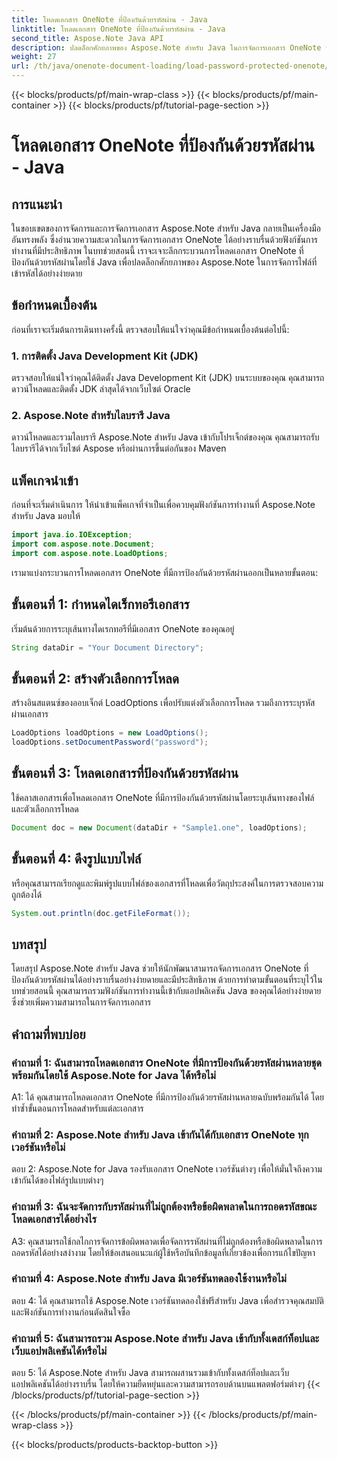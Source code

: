 ```yaml
---
title: โหลดเอกสาร OneNote ที่ป้องกันด้วยรหัสผ่าน - Java
linktitle: โหลดเอกสาร OneNote ที่ป้องกันด้วยรหัสผ่าน - Java
second_title: Aspose.Note Java API
description: ปลดล็อกศักยภาพของ Aspose.Note สำหรับ Java ในการจัดการเอกสาร OneNote ที่มีการป้องกันด้วยรหัสผ่านได้อย่างง่ายดาย ยกระดับการจัดการเอกสาร Java ของคุณด้วย Aspose.Note
weight: 27
url: /th/java/onenote-document-loading/load-password-protected-onenote/
---
```


{{< blocks/products/pf/main-wrap-class >}}
{{< blocks/products/pf/main-container >}}
{{< blocks/products/pf/tutorial-page-section >}}

# โหลดเอกสาร OneNote ที่ป้องกันด้วยรหัสผ่าน - Java

## การแนะนำ

ในขอบเขตของการจัดการและการจัดการเอกสาร Aspose.Note สำหรับ Java กลายเป็นเครื่องมืออันทรงพลัง ซึ่งอำนวยความสะดวกในการจัดการเอกสาร OneNote ได้อย่างราบรื่นด้วยฟังก์ชันการทำงานที่มีประสิทธิภาพ ในบทช่วยสอนนี้ เราจะเจาะลึกกระบวนการโหลดเอกสาร OneNote ที่ป้องกันด้วยรหัสผ่านโดยใช้ Java เพื่อปลดล็อกศักยภาพของ Aspose.Note ในการจัดการไฟล์ที่เข้ารหัสได้อย่างง่ายดาย

## ข้อกำหนดเบื้องต้น

ก่อนที่เราจะเริ่มต้นการเดินทางครั้งนี้ ตรวจสอบให้แน่ใจว่าคุณมีข้อกำหนดเบื้องต้นต่อไปนี้:

### 1. การติดตั้ง Java Development Kit (JDK)

ตรวจสอบให้แน่ใจว่าคุณได้ติดตั้ง Java Development Kit (JDK) บนระบบของคุณ คุณสามารถดาวน์โหลดและติดตั้ง JDK ล่าสุดได้จากเว็บไซต์ Oracle

### 2. Aspose.Note สำหรับไลบรารี Java

ดาวน์โหลดและรวมไลบรารี Aspose.Note สำหรับ Java เข้ากับโปรเจ็กต์ของคุณ คุณสามารถรับไลบรารีได้จากเว็บไซต์ Aspose หรือผ่านการขึ้นต่อกันของ Maven

## แพ็คเกจนำเข้า

ก่อนที่จะเริ่มดำเนินการ ให้นำเข้าแพ็คเกจที่จำเป็นเพื่อควบคุมฟังก์ชันการทำงานที่ Aspose.Note สำหรับ Java มอบให้

```java
import java.io.IOException;
import com.aspose.note.Document;
import com.aspose.note.LoadOptions;
```

เรามาแบ่งกระบวนการโหลดเอกสาร OneNote ที่มีการป้องกันด้วยรหัสผ่านออกเป็นหลายขั้นตอน:

## ขั้นตอนที่ 1: กำหนดไดเร็กทอรีเอกสาร

เริ่มต้นด้วยการระบุเส้นทางไดเรกทอรีที่มีเอกสาร OneNote ของคุณอยู่

```java
String dataDir = "Your Document Directory";
```

## ขั้นตอนที่ 2: สร้างตัวเลือกการโหลด

สร้างอินสแตนซ์ของออบเจ็กต์ LoadOptions เพื่อปรับแต่งตัวเลือกการโหลด รวมถึงการระบุรหัสผ่านเอกสาร

```java
LoadOptions loadOptions = new LoadOptions();
loadOptions.setDocumentPassword("password");
```

## ขั้นตอนที่ 3: โหลดเอกสารที่ป้องกันด้วยรหัสผ่าน

ใช้คลาสเอกสารเพื่อโหลดเอกสาร OneNote ที่มีการป้องกันด้วยรหัสผ่านโดยระบุเส้นทางของไฟล์และตัวเลือกการโหลด

```java
Document doc = new Document(dataDir + "Sample1.one", loadOptions);
```

## ขั้นตอนที่ 4: ดึงรูปแบบไฟล์

หรือคุณสามารถเรียกดูและพิมพ์รูปแบบไฟล์ของเอกสารที่โหลดเพื่อวัตถุประสงค์ในการตรวจสอบความถูกต้องได้

```java
System.out.println(doc.getFileFormat());
```

## บทสรุป

โดยสรุป Aspose.Note สำหรับ Java ช่วยให้นักพัฒนาสามารถจัดการเอกสาร OneNote ที่ป้องกันด้วยรหัสผ่านได้อย่างราบรื่นอย่างง่ายดายและมีประสิทธิภาพ ด้วยการทำตามขั้นตอนที่ระบุไว้ในบทช่วยสอนนี้ คุณสามารถรวมฟังก์ชันการทำงานนี้เข้ากับแอปพลิเคชัน Java ของคุณได้อย่างง่ายดาย ซึ่งช่วยเพิ่มความสามารถในการจัดการเอกสาร

## คำถามที่พบบ่อย

### คำถามที่ 1: ฉันสามารถโหลดเอกสาร OneNote ที่มีการป้องกันด้วยรหัสผ่านหลายชุดพร้อมกันโดยใช้ Aspose.Note for Java ได้หรือไม่

A1: ได้ คุณสามารถโหลดเอกสาร OneNote ที่มีการป้องกันด้วยรหัสผ่านหลายฉบับพร้อมกันได้ โดยทำซ้ำขั้นตอนการโหลดสำหรับแต่ละเอกสาร

### คำถามที่ 2: Aspose.Note สำหรับ Java เข้ากันได้กับเอกสาร OneNote ทุกเวอร์ชันหรือไม่

ตอบ 2: Aspose.Note for Java รองรับเอกสาร OneNote เวอร์ชันต่างๆ เพื่อให้มั่นใจถึงความเข้ากันได้ของไฟล์รูปแบบต่างๆ

### คำถามที่ 3: ฉันจะจัดการกับรหัสผ่านที่ไม่ถูกต้องหรือข้อผิดพลาดในการถอดรหัสขณะโหลดเอกสารได้อย่างไร

A3: คุณสามารถใช้กลไกการจัดการข้อผิดพลาดเพื่อจัดการรหัสผ่านที่ไม่ถูกต้องหรือข้อผิดพลาดในการถอดรหัสได้อย่างสง่างาม โดยให้ข้อเสนอแนะแก่ผู้ใช้หรือบันทึกข้อมูลที่เกี่ยวข้องเพื่อการแก้ไขปัญหา

### คำถามที่ 4: Aspose.Note สำหรับ Java มีเวอร์ชันทดลองใช้งานหรือไม่

ตอบ 4: ได้ คุณสามารถใช้ Aspose.Note เวอร์ชันทดลองใช้ฟรีสำหรับ Java เพื่อสำรวจคุณสมบัติและฟังก์ชันการทำงานก่อนตัดสินใจซื้อ

### คำถามที่ 5: ฉันสามารถรวม Aspose.Note สำหรับ Java เข้ากับทั้งเดสก์ท็อปและเว็บแอปพลิเคชันได้หรือไม่

ตอบ 5: ได้ Aspose.Note สำหรับ Java สามารถผสานรวมเข้ากับทั้งเดสก์ท็อปและเว็บแอปพลิเคชันได้อย่างราบรื่น โดยให้ความยืดหยุ่นและความสามารถรอบด้านบนแพลตฟอร์มต่างๆ
{{< /blocks/products/pf/tutorial-page-section >}}

{{< /blocks/products/pf/main-container >}}
{{< /blocks/products/pf/main-wrap-class >}}

{{< blocks/products/products-backtop-button >}}
